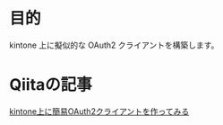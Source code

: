 # 目的
kintone 上に擬似的な OAuth2 クライアントを構築します。

# Qiitaの記事
[kintone上に簡易OAuth2クライアントを作ってみる](https://qiita.com/m_ando_japan/items/80f679230d212446bbc6)
